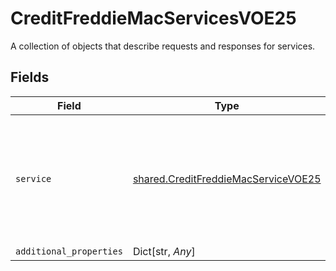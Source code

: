 # CreditFreddieMacServicesVOE25

A collection of objects that describe requests and responses for services.


## Fields

| Field                                                                                                        | Type                                                                                                         | Required                                                                                                     | Description                                                                                                  |
| ------------------------------------------------------------------------------------------------------------ | ------------------------------------------------------------------------------------------------------------ | ------------------------------------------------------------------------------------------------------------ | ------------------------------------------------------------------------------------------------------------ |
| `service`                                                                                                    | [shared.CreditFreddieMacServiceVOE25](../../models/shared/creditfreddiemacservicevoe25.md)                   | :heavy_check_mark:                                                                                           | A collection of details related to a fulfillment service or product in terms of request, process and result. |
| `additional_properties`                                                                                      | Dict[str, *Any*]                                                                                             | :heavy_minus_sign:                                                                                           | N/A                                                                                                          |